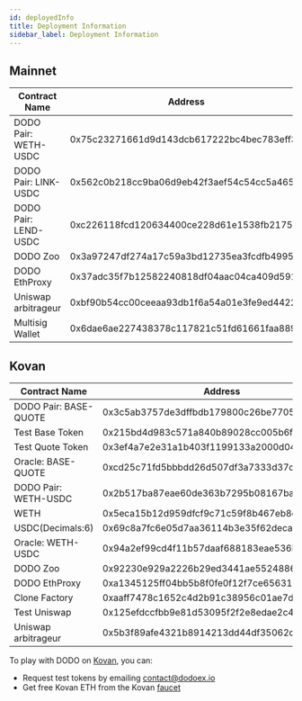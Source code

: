 ```yaml
---
id: deployedInfo
title: Deployment Information
sidebar_label: Deployment Information
---
```


## Mainnet

| Contract Name        | Address                                    |
| -------------------- | ------------------------------------------ |
| DODO Pair: WETH-USDC | 0x75c23271661d9d143dcb617222bc4bec783eff34 |
| DODO Pair: LINK-USDC | 0x562c0b218cc9ba06d9eb42f3aef54c54cc5a4650 |
| DODO Pair: LEND-USDC | 0xc226118fcd120634400ce228d61e1538fb21755f |
| DODO Zoo             | 0x3a97247df274a17c59a3bd12735ea3fcdfb49950 |
| DODO EthProxy        | 0x37adc35f7b12582240818df04aac04ca409d5913 |
| Uniswap arbitrageur  | 0xbf90b54cc00ceeaa93db1f6a54a01e3fe9ed4422 |
| Multisig Wallet      | 0x6dae6ae227438378c117821c51fd61661faa8893 |

## Kovan

| Contract Name         | Address                                    |
| --------------------- | ------------------------------------------ |
| DODO Pair: BASE-QUOTE | 0x3c5ab3757de3dffbdb179800c26be7705592a816 |
| Test Base Token       | 0x215bd4d983c571a840b89028cc005b6ff0734ebe |
| Test Quote Token      | 0x3ef4a7e2e31a1b403f1199133a2000d0431f8e71 |
| Oracle: BASE-QUOTE    | 0xcd25c71fd5bbbdd26d507df3a7333d37d1e340ae |
| DODO Pair: WETH-USDC  | 0x2b517ba87eae60de363b7295b08167ba7ee25143 |
| WETH                  | 0x5eca15b12d959dfcf9c71c59f8b467eb8c6efd0b |
| USDC(Decimals:6)      | 0x69c8a7fc6e05d7aa36114b3e35f62deca8e11f6e |
| Oracle: WETH-USDC     | 0x94a2ef99cd4f11b57daaf688183eae536b3fbbe9 |
| DODO Zoo              | 0x92230e929a2226b29ed3441ae5524886347c60c8 |
| DODO EthProxy         | 0xa1345125ff04bb5b8f0fe0f12f7ce656310130ae |
| Clone Factory         | 0xaaff7478c1652c4d2b91c38956c01ae7dabef109 |
| Test Uniswap          | 0x125efdccfbb9e81d53095f2f2e8edae2c4c49369 |
| Uniswap arbitrageur   | 0x5b3f89afe4321b8914213dd44df35062d9dffaf6 |

To play with DODO on [Kovan](https://kovan-testnet.github.io/website/), you can:

- Request test tokens by emailing contact@dodoex.io
- Get free Kovan ETH from the Kovan [faucet](https://github.com/kovan-testnet/faucet)
